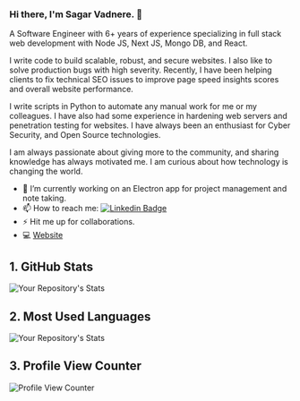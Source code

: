 ### Hi there, I'm Sagar Vadnere. 👋
A Software Engineer with 6+ years of experience specializing in full stack web development with Node JS, Next JS, Mongo DB, and React.

I write code to build scalable, robust, and secure websites. I also like to solve production bugs with high severity. Recently, I have been helping clients to fix technical SEO issues to improve page speed insights scores and overall website performance.

I write scripts in Python to automate any manual work for me or my colleagues. I have also had some experience in hardening web servers and penetration testing for websites. I have always been an enthusiast for Cyber Security, and Open Source technologies. 

I am always passionate about giving more to the community, and sharing knowledge has always motivated me. I am curious about how technology is changing the world.

- 🔭 I’m currently working on an Electron app for project management and note taking.
- 📫 How to reach me: [![Linkedin Badge](https://img.shields.io/badge/LinkedIn-0077B5?style=for-the-badge&logo=linkedin&logoColor=white&link=https://www.linkedin.com/in/sagarvadn/)](https://www.linkedin.com/in/sagarvadn/)
- ⚡ Hit me up for collaborations.
- 💻 [Website](https://www.sagarvadnere.me/)


## 1. GitHub Stats
![Your Repository's Stats](https://github-readme-stats.vercel.app/api?username=sagarvadn&show_icons=true)
## 2. Most Used Languages
![Your Repository's Stats](https://github-readme-stats.vercel.app/api/top-langs/?username=sagarvadn&theme=blue-green)
## 3. Profile View Counter
![Profile View Counter](https://komarev.com/ghpvc/?username=sagarvadn)



<!--
**sagarvadn/sagarvadn** is a ✨ _special_ ✨ repository because its `README.md` (this file) appears on your GitHub profile.

Here are some ideas to get you started:

- 🔭 I’m currently working on ...
- 🌱 I’m currently learning ...
- 👯 I’m looking to collaborate on ...
- 🤔 I’m looking for help with ...
- 💬 Ask me about ...
- 📫 How to reach me: ...
- 😄 Pronouns: ...
- ⚡ Fun fact: ...
-->
